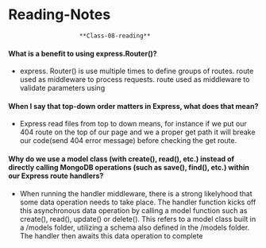 # Reading-Notes

                        **Class-08-reading**
#### What is a benefit to using express.Router()?
* express. Router() is use multiple times to define groups of routes. route used as middleware to process requests. route used as middleware to validate parameters using 
#### When I say that top-down order matters in Express, what does that mean?
* Express read files from top to down means, for instance if we put our 404 route on the top of our page and we a proper get path it will breake our code(send 404 error message) before checking the get route.
#### Why do we use a model class (with create(), read(), etc.) instead of directly calling MongoDB operations (such as save(), find(), etc.) within our Express route handlers?
* When running the handler middleware, there is a strong likelyhood that some data operation needs to take place. The handler function kicks off this asynchronous data operation by calling a model function such as create(), read(), update() or delete(). This refers to a model class built in a /models folder, utilizing a schema also defined in the /models folder. The handler then awaits this data operation to complete



